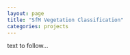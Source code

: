 ```yaml
---
layout: page
title: "SfM Vegetation Classification"
categories: projects
---
```


text to follow...

